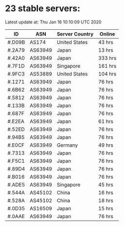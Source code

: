 # 23 stable servers:

Latest update at: Thu Jan 16 10:10:09 UTC 2020

| ID | ASN | Server Country | Online |
| -- | --- | -------------- | ------ |
| #.D09B | AS174 | United States | 43 hrs |
| #.2A79 | AS63949 | Japan | 13 hrs |
| #.42A0 | AS63949 | Japan | 333 hrs |
| #.7F1D | AS63949 | Singapore | 161 hrs |
| #.9FC3 | AS53889 | United States | 104 hrs |
| #.1271 | AS63949 | Japan | 76 hrs |
| #.6B62 | AS63949 | Japan | 76 hrs |
| #.5812 | AS63949 | Japan | 76 hrs |
| #.133B | AS63949 | Japan | 76 hrs |
| #.687F | AS63949 | Japan | 76 hrs |
| #.E2EA | AS63949 | Japan | 61 hrs |
| #.52ED | AS63949 | Japan | 76 hrs |
| #.94B5 | AS63949 | Japan | 76 hrs |
| #.E0CF | AS63949 | Germany | 49 hrs |
| #.7313 | AS63949 | Japan | 76 hrs |
| #.F5C1 | AS63949 | Japan | 76 hrs |
| #.89D4 | AS63949 | Japan | 76 hrs |
| #.B016 | AS63949 | Japan | 76 hrs |
| #.ADE5 | AS63949 | Singapore | 45 hrs |
| #.544A | AS45102 | China | 16 hrs |
| #.528A | AS45102 | China | 18 hrs |
| #.0D35 | AS16509 | Japan | 15 hrs |
| #.0AAE | AS63949 | Japan | 76 hrs |

